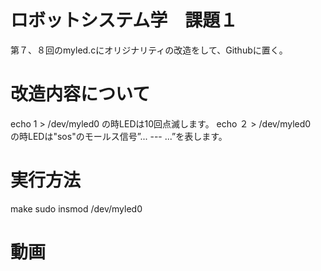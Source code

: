 # ロボットシステム学　課題１
第７、８回のmyled.cにオリジナリティの改造をして、Githubに置く。
# 改造内容について
echo 1 > /dev/myled0 の時LEDは10回点滅します。
echo ２ > /dev/myled0　の時LEDは"sos"のモールス信号”... --- ...”を表します。
# 実行方法
  make
  sudo insmod /dev/myled0
  
# 動画

